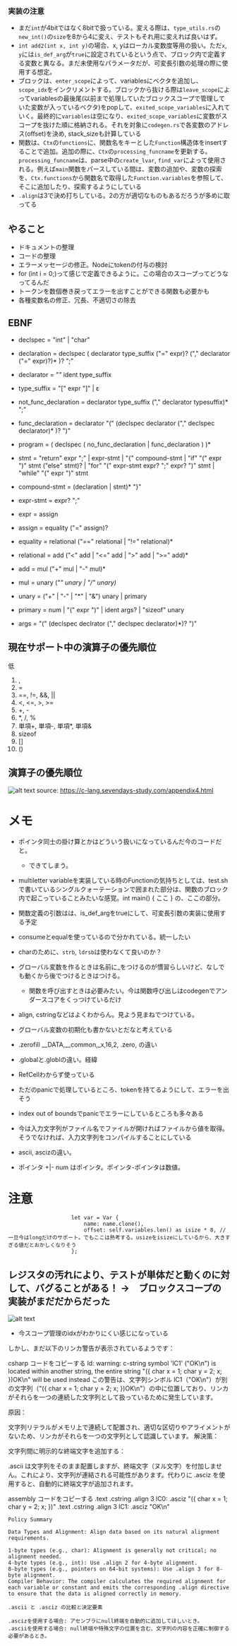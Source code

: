 
### 実装の注意
- まだ`int`が4bitではなく8bitで扱っている。変える際は、`type_utils.rs`の`new_int()`の`size`を8から4に変え、テストもそれ用に変えれば良いはず。
- `int add2(int x, int y)`の場合、x, yはローカル変数度等用の扱い。ただ`x`, `y`には`is_def_arg`が`true`に設定されているという点で、ブロック内で定義する変数と異なる。まだ未使用なパラメータだが、可変長引数の処理の際に使用する想定。
- ブロックは、`enter_scope`によって、variablesにベクタを追加し、`scope_idx`をインクリメントする。ブロックから抜ける際は`leave_scope`によってvariablesの最後尾(以前まで処理していたブロックスコープで管理していた変数が入っているベクタ)をpopして、`exited_scope_variables`に入れていく。最終的に`variables`は空になり、`exited_scope_variables`に変数がスコープを抜けた順に格納される。それを対象に`codegen.rs`で各変数のアドレス(offset)を決め, stack_sizeも計算している
- 関数は、`Ctx`の`functions`に、関数名をキーとした`Function`構造体をinsertすることで追加。追加の際に、`Ctx`の`processing_funcname`を更新する。`processing_funcname`は、parse中の`create_lvar`, `find_var`によって使用される。例えば`main`関数をパースしている間は、変数の追加や、変数の探索を、`Ctx.functions`から関数名で取得した`Function.variables`を参照して、そこに追加したり、探索するようにしている
- `.align`は3で決め打ちしている。2の方が適切なものもあるだろうが多めに取ってる

## やること
- ドキュメントの整理
- コードの整理
- エラーメッセージの修正。Nodeにtokenの付与の検討
- for (int i = 0;)って感じで定義できるように。この場合のスコープってどうなってるんだ
- トークンを数個巻き戻ってエラーを出すことができる関数も必要かも
- 各種変数名の修正、冗長、不適切さの除去

## EBNF
- declspec = "int" | "char"
- declaration = declspec ( declarator type_suffix ("=" expr)? ("," declarator ("=" expr)?)* )? ";"
- declarator = "*"* ident type_suffix
- type_suffix = "[" expr "]" | ε

- not_func_declaration =  declarator type_suffix ("," declarator typesuffix)* ";"
- func_declaration = declarator "(" (declspec declarator ("," declspec declarator)* )? ")"


- program = (  declspec  ( no_func_declaration | func_declaration )  )*
- stmt = "return" expr ";" | expr-stmt | "{" compound-stmt | "if" "(" expr ")" stmt ("else" stmt)? | "for" "(" expr-stmt expr? ";" expr? ")" stmt | "while" "(" expr ")" stmt
- compound-stmt = (declaration | stmt)* "}"
- expr-stmt = expr? ";"
- expr = assign
- assign = equality ("=" assign)?
- equality = relational ("==" relational | "!=" relational)*
- relational = add ("<" add | "<=" add | ">" add | ">=" add)*
- add = mul ("+" mul | "-" mul)*
- mul = unary ("*" unary | "/" unary)*
- unary = ("+" | "-" | "*" | "&") unary | primary
- primary = num | "(" expr ")" | ident args? | "sizeof" unary
- args = "(" (declspec declrator ("," declspec declarator)*)? ")"

## 現在サポート中の演算子の優先順位
低
1. ,
2. =
3. ==, !=, &&, ||
4. <, <=, >, >=
5. +, -
6. *, /, %
7. 単項+, 単項-, 単項*, 単項&
8. sizeof
9. []
10. ()

## 演算子の優先順位
![alt text](operator-priority.png)
source: https://c-lang.sevendays-study.com/appendix4.html

# メモ
- ポインタ同士の掛け算とかはどういう扱いになっているんだ今のコードだと。
  - できてしまう。

- multiletter variableを実装している時のFunctionの気持ちとしては、test.shで書いているシングルクォーテーションで囲まれた部分は、関数のブロック内で起こっていることみたいな感覚。int main() { ここ } の、ここの部分。
- 関数定義の引数はは、is_def_argをtrueにして、可変長引数の実装に使用する予定
- consumeとequalを使っているので分かれている。統一したい
- charのために、`strb`, `ldrsb`は使わなくて良いのか？
- グローバル変数を作るときは名前に_をつけるのが慣習らしいけど、なしでも動くから後でつけるときはつける。
  - 関数を呼び出すときは必要みたい。今は関数呼び出しはcodegenでアンダースコアをくっつけているだけ
- align, cstringなどはよくわからん。見よう見まねでつけている。
- グローバル変数の初期化も書かないとだなと考えている
- .zerofill __DATA,__common,_x,16,2, .zero, の違い
- .globalと.globlの違い。経緯
- RefCellわからず使っている
- ただのpanicで処理しているところ、tokenを持てるようにして、エラーを出そう
- index out of boundsでpanicでエラーにしているところも多々ある
- 今は入力文字列がファイル名でファイルが開ければファイルから値を取得。そうでなければ、入力文字列をコンパイルすることにしている
- ascii, ascizの違い。
- ポインタ +|- num はポインタ。ポインタ-ポインタは数値。


# 注意
```
                    let var = Var {
                        name: name.clone(),
                        offset: self.variables.len() as isize * 8, // 一旦今はlongだけのサポート。でもここは熟考する。usizeをisizeにしているから、大きすぎる値だとおかしくなりそう
                    };
```


## レジスタの汚れにより、テストが単体だと動くのに対して、バグることがある！ ->　ブロックスコープの実装がまだだからだった
![alt text](stp-error-image.png)


- 今スコープ管理のidxがわかりにくい感じになっている


しかし、まだ以下のリンカ警告が表示されているようです：

csharp
コードをコピーする
ld: warning: c-string symbol 'lC1' ("OK\n") is located within another string, the entire string "({ char x = 1; char y = 2; x; })OK\n" will be used instead
この警告は、文字列シンボル lC1（"OK\n"）が別の文字列（"({ char x = 1; char y = 2; x; })OK\n"）の中に位置しており、リンカがそれらを一つの連続した文字列として扱っているために発生しています。

原因：

文字列リテラルがメモリ上で連続して配置され、適切な区切りやアライメントがないため、リンカがそれらを一つの文字列として認識しています。
解決策：

文字列間に明示的な終端文字を追加する：

.ascii は文字列をそのまま配置しますが、終端文字（ヌル文字）を付加しません。これにより、文字列が連結される可能性があります。代わりに .asciz を使用すると、自動的に終端文字が追加されます。

assembly
コードをコピーする
.text
.cstring
.align 3
lC0:
      .asciz "({ char x = 1; char y = 2; x; })"
.text
.cstring
.align 3
lC1:
      .asciz "OK\n"

```
Policy Summary

Data Types and Alignment: Align data based on its natural alignment requirements.

1-byte types (e.g., char): Alignment is generally not critical; no alignment needed.
4-byte types (e.g., int): Use .align 2 for 4-byte alignment.
8-byte types (e.g., pointers on 64-bit systems): Use .align 3 for 8-byte alignment.
Compiler Behavior: The compiler calculates the required alignment for each variable or constant and emits the corresponding .align directive to ensure that the data is aligned correctly in memory.
```

```
.ascii と .asciz の比較と決定要素

.ascizを使用する場合: アセンブラにnull終端を自動的に追加してほしいとき。
.asciiを使用する場合: null終端や特殊文字の位置を含む、文字列の内容を正確に制御する必要があるとき。
```